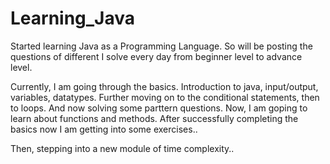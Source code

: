 # Learning_Java
Started learning Java as a Programming Language. So will be posting the questions of different I solve every day from beginner level to advance level.

Currently, I am going through the basics. Introduction to java, input/output, variables, datatypes. Further moving on to the conditional statements, then to loops. And now solving some parttern questions.
Now, I am goping to learn about functions and methods.
After successfully completing the basics now I am getting into some exercises..

Then, stepping into a new module of time complexity..
